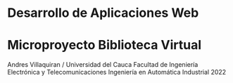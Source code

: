 # Desarrollo de Aplicaciones Web
# Microproyecto Biblioteca Virtual

Andres Villaquiran /
Universidad del Cauca
Facultad de Ingeniería Electrónica y Telecomunicaciones
Ingeniería en Automática Industrial
2022
